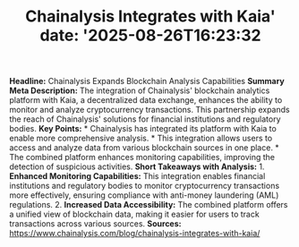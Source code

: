 ﻿---
title: "Chainalysis Integrates with Kaia'
date: '2025-08-26T16:23:32"
category: "Markets"
summary: ""
slug: "chainalysis integrates with kaia"
source_urls:
  - "https://www.chainalysis.com/blog/chainalysis-integrates-with-kaia/"
seo:
  title: "Chainalysis Integrates with Kaia | Hash n Hedge'
  description: '"
  keywords: ["news", "markets", "brief"]
---
**Headline:**  Chainalysis Expands Blockchain Analysis Capabilities   **Summary Meta Description:** The integration of Chainalysis' blockchain analytics platform with Kaia, a decentralized data exchange, enhances the ability to monitor and analyze cryptocurrency transactions. This partnership expands the reach of Chainalysis' solutions for financial institutions and regulatory bodies.  **Key Points:**  *   Chainalysis has integrated its platform with Kaia to enable more comprehensive analysis. *   This integration allows users to access and analyze data from various blockchain sources in one place. *   The combined platform enhances monitoring capabilities, improving the detection of suspicious activities.  **Short Takeaways with Analysis:**  1.  **Enhanced Monitoring Capabilities:** This integration enables financial institutions and regulatory bodies to monitor cryptocurrency transactions more effectively, ensuring compliance with anti-money laundering (AML) regulations. 2.  **Increased Data Accessibility:** The combined platform offers a unified view of blockchain data, making it easier for users to track transactions across various sources.  **Sources:**  https://www.chainalysis.com/blog/chainalysis-integrates-with-kaia/ 
